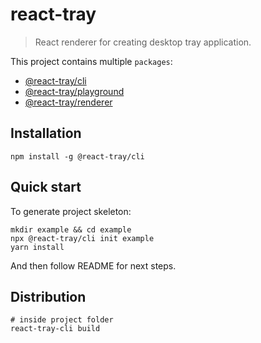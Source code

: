 # react-tray

> React renderer for creating desktop tray application.

This project contains multiple `packages`:

- [@react-tray/cli](./packages/cli/README.md)
- [@react-tray/playground](./packages/playground/README.md)
- [@react-tray/renderer](./packages/renderer/README.md)

## Installation

```
npm install -g @react-tray/cli
```

## Quick start

To generate project skeleton:

```
mkdir example && cd example 
npx @react-tray/cli init example
yarn install
```

And then follow README for next steps.

## Distribution

```
# inside project folder
react-tray-cli build
```
